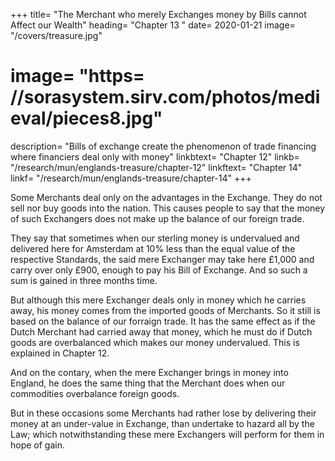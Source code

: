 +++
title=  "The Merchant who merely Exchanges money by Bills cannot Affect our Wealth"
heading=  "Chapter 13 "
date=  2020-01-21
image=  "/covers/treasure.jpg"
# image=  "https= //sorasystem.sirv.com/photos/medieval/pieces8.jpg"
description=  "Bills of exchange create the phenomenon of trade financing where financiers deal only with money"
linkbtext=  "Chapter 12"
linkb=  "/research/mun/englands-treasure/chapter-12"
linkftext=  "Chapter 14"
linkf=  "/research/mun/englands-treasure/chapter-14"
+++

<!-- take = export, deliver = import -->

Some Merchants deal only on the advantages in the Exchange. They do not sell nor buy goods into the nation. This causes people to say that the money of such Exchangers does not make up the balance of our foreign trade.

They say that sometimes when our sterling money is undervalued and delivered here for Amsterdam at 10% less than the equal value of the respective Standards, the said mere Exchanger may take here £1,000 and carry over only £900, enough to pay his Bill of Exchange. And so such a sum is gained in three months time.

But although this mere Exchanger deals only in money which he carries away, his money comes from the imported goods of Merchants. So it still is based on the balance of our forraign trade. It has the same effect as if the Dutch Merchant had carried away that money, which he must do if Dutch goods are overbalanced which makes our money undervalued. This is explained in Chapter 12.

And on the contary, when the mere Exchanger brings in money into England, he does the same thing that the Merchant does when our commodities overbalance foreign goods.

But in these occasions some Merchants had rather lose by delivering their money at an under-value in Exchange, than undertake to hazard all by the Law; which notwithstanding these mere Exchangers will perform for them in hope of gain.
